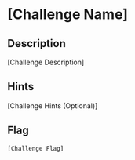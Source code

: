 [Challenge Name]
===

## Description
[Challenge Description]

## Hints
[Challenge Hints (Optional)]

## Flag
```
[Challenge Flag]
```